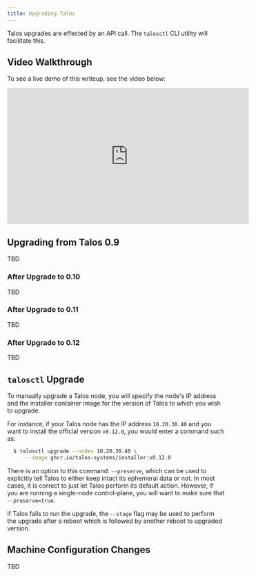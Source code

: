 ```yaml
---
title: Upgrading Talos
---
```


Talos upgrades are effected by an API call.
The `talosctl` CLI utility will facilitate this.
<!-- , or you can use the automatic upgrade features provided by the [talos controller manager](https://github.com/talos-systems/talos-controller-manager) -->

## Video Walkthrough

To see a live demo of this writeup, see the video below:

<iframe width="560" height="315" src="https://www.youtube.com/embed/sw78qS8vBGc" frameborder="0" allow="accelerometer; autoplay; clipboard-write; encrypted-media; gyroscope; picture-in-picture" allowfullscreen></iframe>

## Upgrading from Talos 0.9

TBD

### After Upgrade to 0.10

TBD

### After Upgrade to 0.11

TBD

### After Upgrade to 0.12

TBD

## `talosctl` Upgrade

To manually upgrade a Talos node, you will specify the node's IP address and the
installer container image for the version of Talos to which you wish to upgrade.

For instance, if your Talos node has the IP address `10.20.30.40` and you want
to install the official version `v0.12.0`, you would enter a command such
as:

```sh
  $ talosctl upgrade --nodes 10.20.30.40 \
      --image ghcr.io/talos-systems/installer:v0.12.0
```

There is an option to this command: `--preserve`, which can be used to explicitly tell Talos to either keep intact its ephemeral data or not.
In most cases, it is correct to just let Talos perform its default action.
However, if you are running a single-node control-plane, you will want to make sure that `--preserve=true`.

If Talos fails to run the upgrade, the `--stage` flag may be used to perform the upgrade after a reboot
which is followed by another reboot to upgraded version.

<!--
## Talos Controller Manager

The Talos Controller Manager can coordinate upgrades of your nodes
automatically.
It ensures that a controllable number of nodes are being
upgraded at any given time.
It also applies an upgrade flow which allows you to classify some machines as
early adopters and others as getting only stable, tested versions.

To find out more about the controller manager and to get it installed and
configured, take a look at the [GitHub page](https://github.com/talos-systems/talos-controller-manager).
Please note that the controller manager is still in fairly early development.
More advanced features, such as time slot scheduling, will be coming in the
future.
-->

## Machine Configuration Changes

TBD
